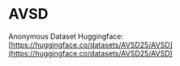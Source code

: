 # AVSD

Anonymous Dataset Huggingface: [https://huggingface.co/datasets/AVSD25/AVSD](https://huggingface.co/datasets/AVSD25/AVSD)
